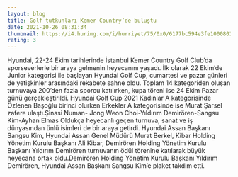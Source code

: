 ```yaml
--- 
layout: blog
title: Golf tutkunları Kemer Country’de buluştu
date: 2021-10-26 08:31:34
thumbnail: https://i4.hurimg.com/i/hurriyet/75/0x0/6177bc594e3fe1000801a626.jpg
rating: 3
---
```

Hyundai, 22-24 Ekim tarihlerinde İstanbul Kemer Country Golf Club’da sporseverlerle bir araya gelmenin heyecanını yaşadı. İlk olarak 22 Ekim’de Junior kategorisi ile başlayan Hyundai Golf Cup, cumartesi ve pazar günleri de yetişkinler arasındaki rekabete sahne oldu. Toplam 14 kategoriden oluşan turnuvaya 200’den fazla sporcu katılırken, kupa töreni ise 24 Ekim Pazar günü gerçekleştirildi. Hyundai Golf Cup 2021 Kadınlar A kategorisinde Özlenen Başoğlu birinci olurken Erkekler A kategorisinde ise Murat Şarsel zafere ulaştı.Şinasi Numan- Jong Weon Choi-Yıldırım Demirören-Sangsu Kim-Ayhan Elmas Oldukça heyecanlı geçen turnuva, sanat ve iş dünyasından ünlü isimleri de bir araya getirdi. Hyundai Assan Başkanı Sangsu Kim, Hyundai Assan Genel Müdürü Murat Berkel, Kibar Holding Yönetim Kurulu Başkanı Ali Kibar, Demirören Holding Yönetim Kurulu Başkanı Yıldırım Demirören turnuvanın ödül törenine katılarak büyük heyecana ortak oldu.Demirören Holding Yönetim Kurulu Başkanı Yıldırım Demirören, Hyundai Assan Başkanı Sangsu Kim’e plaket takdim etti. 